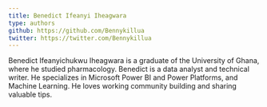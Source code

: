 ```yaml
---
title: Benedict Ifeanyi Iheagwara 
type: authors
github: https://github.com/Bennykillua
twitter: https://twitter.com/Bennykillua
---
```

Benedict Ifeanyichukwu Iheagwara is a graduate of the University of Ghana, where he studied pharmacology. Benedict is a data analyst and technical writer. He specializes in Microsoft Power BI and Power Platforms, and Machine Learning. He loves working community building and sharing valuable tips.
